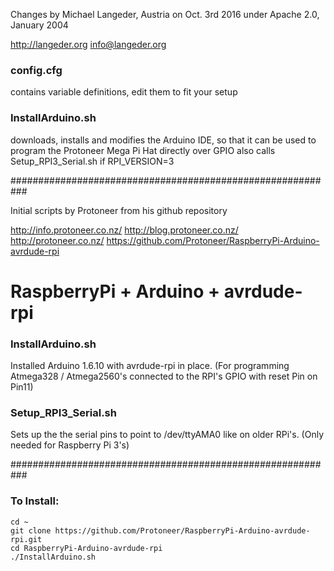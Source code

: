 Changes by Michael Langeder, Austria
on Oct. 3rd 2016
under Apache 2.0, January 2004


http://langeder.org
info@langeder.org

### config.cfg
contains variable definitions,
edit them to fit your setup

### InstallArduino.sh
downloads, installs and modifies the Arduino IDE,
so that it can be used to program the Protoneer Mega Pi Hat directly over GPIO
also calls Setup_RPI3_Serial.sh if RPI_VERSION=3


###########################################################

Initial scripts by Protoneer from his github repository

http://info.protoneer.co.nz/
http://blog.protoneer.co.nz/
http://protoneer.co.nz/
https://github.com/Protoneer/RaspberryPi-Arduino-avrdude-rpi

# RaspberryPi + Arduino + avrdude-rpi

### InstallArduino.sh
Installed Arduino 1.6.10 with avrdude-rpi in place. (For programming Atmega328 / Atmega2560's connected to the RPI's GPIO with reset Pin on Pin11)

### Setup_RPI3_Serial.sh
Sets up the the serial pins to point to /dev/ttyAMA0 like on older RPi's. (Only needed for Raspberry Pi 3's) 

###########################################################
### To Install: ###
```
cd ~
git clone https://github.com/Protoneer/RaspberryPi-Arduino-avrdude-rpi.git
cd RaspberryPi-Arduino-avrdude-rpi
./InstallArduino.sh
```
